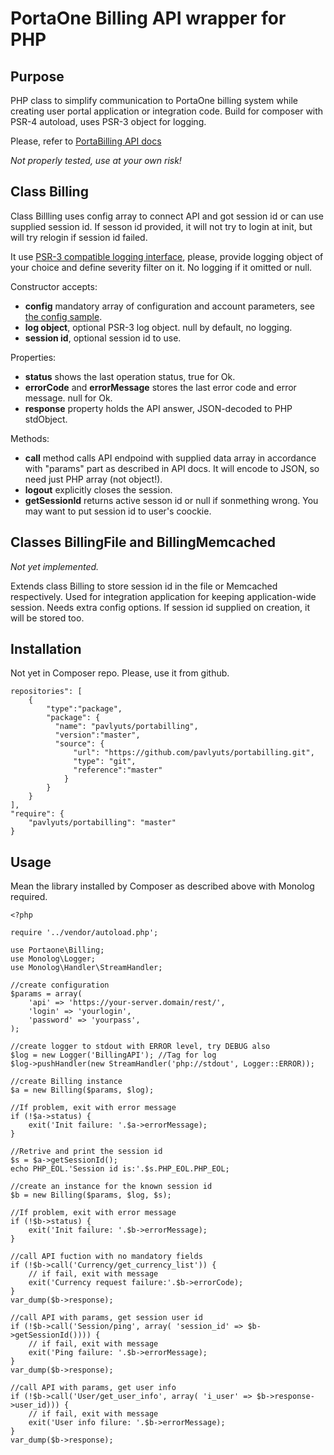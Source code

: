 # PortaOne Billing API wrapper for PHP

## Purpose

PHP class to simplify communication to PortaOne billing system while creating
user portal application or integration code. Build for composer with PSR-4 autoload, uses PSR-3 object for logging.

Please, refer to [PortaBilling API docs](https://www.portaone.com/docs/PortaBilling_API.html)

*Not properly tested, use at your own risk!*

## Class Billing

Class Billling uses config array to connect API and got session id or can use supplied session id. If sesson id provided, it will not try to login at init, but will try relogin if session id failed.

It use [PSR-3 compatible logging interface](https://www.php-fig.org/psr/psr-3/), please, provide logging object of your choice and define severity filter on it. No logging if it omitted or null.

Constructor accepts:
- **config** mandatory array of configuration and account parameters, see  [the config sample](https://github.com/pavlyuts/portabilling/blob/master/config.sample.php).
- **log object**, optional PSR-3 log object. null by default, no logging.
- **session id**, optional session id to use.

Properties:
- **status** shows the last operation status, true for Ok.
- **errorCode** and **errorMessage** stores the last error code and error message. null for Ok.
- **response** property holds the API answer, JSON-decoded to PHP stdObject.

Methods:
- **call** method calls API endpoind with supplied data array in accordance with "params" part as described in API docs. It will encode to JSON, so need just PHP array (not object!).
- **logout** explicitly closes the session.
- **getSessionId** returns active sesson id or null if sonmething wrong. You may want to put session id to user's coockie.

## Classes BillingFile and BillingMemcached
*Not yet implemented.*

Extends class Billing to store session id in the file or Memcached respectively. Used for integration application for keeping application-wide session. Needs extra config options. If session id supplied on creation, it will be stored too.


## Installation

Not yet in Composer repo. Please, use it from github.

    repositories": [
        {
            "type":"package",
            "package": {
              "name": "pavlyuts/portabilling",
              "version":"master",
              "source": {
                  "url": "https://github.com/pavlyuts/portabilling.git",
                  "type": "git",
                  "reference":"master"
                }
            }
        }
    ],
    "require": {
        "pavlyuts/portabilling": "master"
    }



## Usage
Mean the library installed by Composer as described above with Monolog required.

```
<?php

require '../vendor/autoload.php';

use Portaone\Billing;
use Monolog\Logger;
use Monolog\Handler\StreamHandler;

//create configuration
$params = array(
    'api' => 'https://your-server.domain/rest/',
    'login' => 'yourlogin',
    'password' => 'yourpass',
); 

//create logger to stdout with ERROR level, try DEBUG also
$log = new Logger('BillingAPI'); //Tag for log
$log->pushHandler(new StreamHandler('php://stdout', Logger::ERROR));

//create Billing instance
$a = new Billing($params, $log);

//If problem, exit with error message
if (!$a->status) { 
    exit('Init failure: '.$a->errorMessage);
}

//Retrive and print the session id
$s = $a->getSessionId();
echo PHP_EOL.'Session id is:'.$s.PHP_EOL.PHP_EOL;

//create an instance for the known session id
$b = new Billing($params, $log, $s);

//If problem, exit with error message
if (!$b->status) { 
    exit('Init failure: '.$b->errorMessage);
}

//call API fuction with no mandatory fields
if (!$b->call('Currency/get_currency_list')) {
    // if fail, exit with message
    exit('Currency request failure:'.$b->errorCode); 
}
var_dump($b->response);

//call API with params, get session user id
if (!$b->call('Session/ping', array( 'session_id' => $b->getSessionId()))) {
    // if fail, exit with message
    exit('Ping failure: '.$b->errorMessage); 
}
var_dump($b->response);

//call API with params, get user info
if (!$b->call('User/get_user_info', array( 'i_user' => $b->response->user_id))) {
    // if fail, exit with message
    exit('User info filure: '.$b->errorMessage);
}
var_dump($b->response);
```







